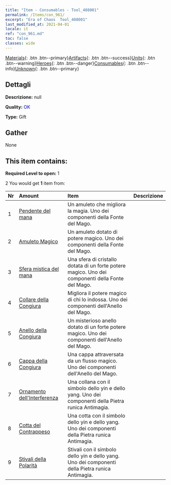 ```yaml
---
title: "Item - Consumables - Tool_408001"
permalink: /Items/con_961/
excerpt: "Era of Chaos  Tool_408001"
last_modified_at: 2021-04-01
locale: it
ref: "con_961.md"
toc: false
classes: wide
---
```

 [Materials](/it/Items/){: .btn .btn--primary}[Artifacts](/it/Items/Artifacts/){: .btn .btn--success}[Units](/it/Items/Units/){: .btn .btn--warning}[Heroes](/it/Items/Heroes/){: .btn .btn--danger}[Consumables](/it/Items/Consumables/){: .btn .btn--info}[Unknown](/it/Items/Unknown/){: .btn .btn--primary}

## Dettagli
 **Descrizione:** null

 **Quality:** <span style="color: #0000CD">OK</span>

 **Type:** Gift

## Gather

  None

## This item contains:

 **Required Level to open:** 1

 2 You would get **1** item  from:

  | Nr | Amount |     Item    | Descrizione |
  |:---|:-------|:------------|:-----------:|
  | 1 | [Pendente del mana](/it/Items/art_112/) | Un amuleto che migliora la magia. Uno dei componenti della Fonte del Mago. | 
  | 2 | [Amuleto Magico](/it/Items/art_113/) | Un amuleto dotato di potere magico. Uno dei componenti della Fonte del Mago. | 
  | 3 | [Sfera mistica del mana](/it/Items/art_114/) | Una sfera di cristallo dotata di un forte potere magico. Uno dei componenti della Fonte del Mago. | 
  | 4 | [Collare della Congiura](/it/Items/art_115/) | Migliora il potere magico di chi lo indossa. Uno dei componenti dell'Anello del Mago. | 
  | 5 | [Anello della Congiura](/it/Items/art_116/) | Un misterioso anello dotato di un forte potere magico. Uno dei componenti dell'Anello del Mago. | 
  | 6 | [Cappa della Congiura](/it/Items/art_117/) | Una cappa attraversata da un flusso magico. Uno dei componenti dell'Anello del Mago. | 
  | 7 | [Ornamento dell'Interferenza](/it/Items/art_118/) | Una collana con il simbolo dello yin e dello yang. Uno dei componenti della Pietra runica Antimagia. | 
  | 8 | [Cotta del Contrappeso](/it/Items/art_119/) | Una cotta con il simbolo dello yin e dello yang. Uno dei componenti della Pietra runica Antimagia. | 
  | 9 | [Stivali della Polarità](/it/Items/art_120/) | Stivali con il simbolo dello yin e dello yang. Uno dei componenti della Pietra runica Antimagia. | 
